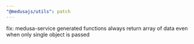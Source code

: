 ```yaml
---
"@medusajs/utils": patch
---
```


fix: medusa-service generated functions always return array of data even when only single object is passed
